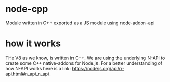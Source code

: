 # node-cpp
Module written in C++ exported as a JS module using node-addon-api

# how it works
THe V8 as we know, is written in C++. We are using the underlying N-API to create some C++ native-addons for Node.js. For a better understanding of how N-API works here is a link: https://nodejs.org/api/n-api.html#n_api_n_api.



